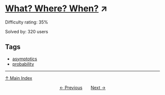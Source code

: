 # [What? Where? When?](https://projecteuler.net/problem=744) ↗️

Difficulty rating: 35%

Solved by: 320 users
## Tags

- [asymptotics](../tags/asymptotics.md)
- [probability](../tags/probability.md)



---

[↑ Main Index](../README.md)


<div align=center><a href='743.md'>← Previous</a> &nbsp;&nbsp; &nbsp;&nbsp;  <a href='745.md'>Next →</a></div>
